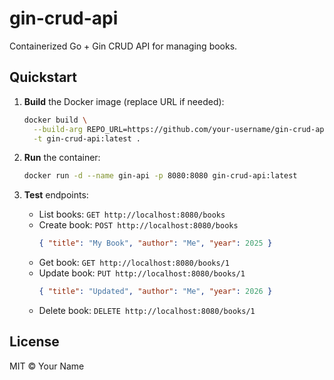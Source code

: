 # gin-crud-api

Containerized Go + Gin CRUD API for managing books.

## Quickstart

1. **Build** the Docker image (replace URL if needed):

   ```bash
   docker build \
     --build-arg REPO_URL=https://github.com/your-username/gin-crud-api.git \
     -t gin-crud-api:latest .
   ```

2. **Run** the container:

   ```bash
   docker run -d --name gin-api -p 8080:8080 gin-crud-api:latest
   ```

3. **Test** endpoints:
   - List books: `GET http://localhost:8080/books`
   - Create book: `POST http://localhost:8080/books`
     ```json
     { "title": "My Book", "author": "Me", "year": 2025 }
     ```
   - Get book: `GET http://localhost:8080/books/1`
   - Update book: `PUT http://localhost:8080/books/1`
     ```json
     { "title": "Updated", "author": "Me", "year": 2026 }
     ```
   - Delete book: `DELETE http://localhost:8080/books/1`

## License

MIT © Your Name
